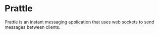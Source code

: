 # Prattle

Prattle is an instant messaging application that uses web sockets to send messages between clients.

